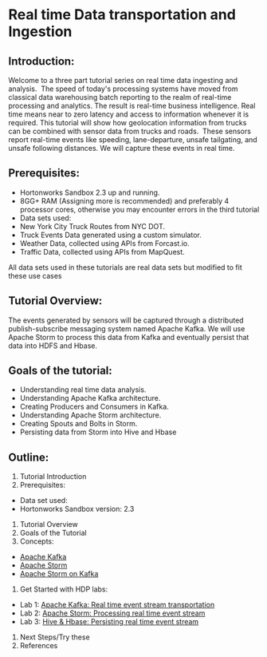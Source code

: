 # Real time Data transportation and Ingestion



## <a id="h.7fhjo9i7tc76" name="h.7fhjo9i7tc76"></a>Introduction:

Welcome to a three part tutorial series on real time data ingesting and analysis.  The speed of today's processing systems have moved from classical data warehousing batch reporting to the realm of real-time processing and analytics. The result is real-time business intelligence. Real time means near to zero latency and access to information whenever it is required. This tutorial will show how geolocation information from trucks can be combined with sensor data from trucks and roads.  These sensors report real-time events like speeding, lane-departure, unsafe tailgating, and unsafe following distances. We will capture these events in real time.



## <a id="h.jcu889k9qsek" name="h.jcu889k9qsek"></a>Prerequisites:

*   Hortonworks Sandbox 2.3 up and running.
*   8GG+ RAM (Assigning more is recommended) and preferably 4 processor cores, otherwise you may encounter errors in the third tutorial
*   Data sets used:
  *   New York City Truck Routes from NYC DOT.
  *   Truck Events Data generated using a custom simulator.
  *   Weather Data, collected using APIs from Forcast.io.
  *   Traffic Data, collected using APIs from MapQuest.

All data sets used in these tutorials are real data sets but modified to fit these use cases



## <a id="h.aaet8ctgytv2" name="h.aaet8ctgytv2"></a>Tutorial Overview:

The events generated by sensors will be captured through a distributed publish-subscribe messaging system named Apache Kafka. We will use Apache Storm to process this data from Kafka and eventually persist that data into HDFS and Hbase.

## <a id="h.qkqvhtoi58t3" name="h.qkqvhtoi58t3"></a>Goals of the tutorial:

*   Understanding real time data analysis.
*   Understanding Apache Kafka architecture.
*   Creating Producers and Consumers in Kafka.
*   Understanding Apache Storm architecture.
*   Creating Spouts and Bolts in Storm.
*   Persisting data from Storm into Hive and Hbase

## <a id="h.6hkroym6o6f2" name="h.6hkroym6o6f2"></a>Outline:

1.  Tutorial Introduction
2.  Prerequisites:
  -  Data set used:
  -  Hortonworks Sandbox version: 2.3
1.  Tutorial Overview
2.  Goals of the Tutorial
3.  Concepts:
  -  [Apache Kafka](rtep-concepts.md)
  -  [Apache Storm](rtep-concepts.md)
  -  [Apache Storm on Kafka](rtep-concepts.md)
1.  Get Started with HDP labs:
  - Lab 1: [Apache Kafka: Real time event stream transportation](rtep-1.md)
  - Lab 2: [Apache Storm: Processing real time event stream](rtep-2.md)
  - Lab 3: [Hive & Hbase: Persisting real time event stream](rtep-3.md)
1.  Next Steps/Try these
2.  References
